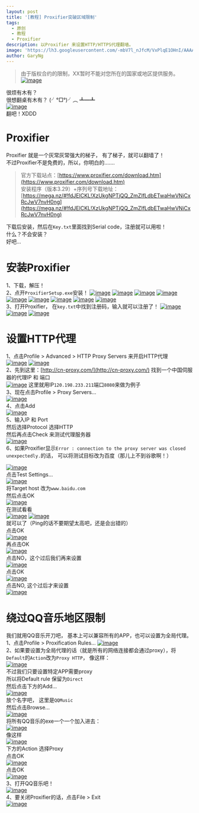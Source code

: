 ```yaml
---
layout: post
title: '[教程] Proxifier突破区域限制'
tags:
  - 原创
  - 教程
  - Proxifier
description: 以Proxifier 来设置HTTP/HTTPS代理翻墙。
image: 'https://lh3.googleusercontent.com/-mbV7l_nJfcM/VxPlqE1OHnI/AAAAAAAAJVU/Si66OioLxOYEPHgLCMRp_huhgIm2beBkwCHM/s1600/17-04-2016_211859.png'
author: GaryNg
---
```


> 由于版权合约的限制，XX暂时不能对您所在的国家或地区提供服务。  
> [![image](https://lh3.googleusercontent.com/-mbV7l_nJfcM/VxPlqE1OHnI/AAAAAAAAJVU/Si66OioLxOYEPHgLCMRp_huhgIm2beBkwCHM/s800/17-04-2016_211859.png "image")](https://lh3.googleusercontent.com/-mbV7l_nJfcM/VxPlqE1OHnI/AAAAAAAAJVU/Si66OioLxOYEPHgLCMRp_huhgIm2beBkwCHM/s1600/17-04-2016_211859.png)


很烦有木有？  
很想翻桌有木有？ (╯°□°)╯︵ ┻━┻  
[![image](https://lh3.googleusercontent.com/-wCQst8nJNL0/VxPlqC3JiHI/AAAAAAAAJVQ/Wx8uOqchKG0JezLZhspq1ZWO7FCu4xyigCHM/s800/17-04-2016_211758.png "image")](https://lh3.googleusercontent.com/-wCQst8nJNL0/VxPlqC3JiHI/AAAAAAAAJVQ/Wx8uOqchKG0JezLZhspq1ZWO7FCu4xyigCHM/s1600/17-04-2016_211758.png)  
翻吧！XDDD  

# Proxifier
Proxifier 就是一个灰常灰常强大的梯子， 有了梯子，就可以翻墙了！  
不过Proxifier不是免费的，所以，你明白的.......

> 官方下载站点：[https://www.proxifier.com/download.htm](https://www.proxifier.com/download.htm)  
> 安装程序（版本3.29）+序列号下载地址：[https://mega.nz/#!fdJElCKL!XzUkgNPTjQQ_ZmZIfLdbETwaHwVNiCxRcJwV7nvH0ng](https://mega.nz/#!fdJElCKL!XzUkgNPTjQQ_ZmZIfLdbETwaHwVNiCxRcJwV7nvH0ng)

下载后安装，然后在`Key.txt`里面找到Serial code，注册就可以用啦！  
什么？不会安装？  
好吧...  

# 安装Proxifier
1、下载，解压！  
2、点开`ProxifierSetup.exe`安装！
[![image](https://lh3.googleusercontent.com/-d8ZgYlfUutc/VxPlpAyZDkI/AAAAAAAAJVI/Grl-r7Dm1BIe_41_pJq3WIyABMkQYqcIwCHM/s800/17-04-2016_212837.png "image")](https://lh3.googleusercontent.com/-d8ZgYlfUutc/VxPlpAyZDkI/AAAAAAAAJVI/Grl-r7Dm1BIe_41_pJq3WIyABMkQYqcIwCHM/s1600/17-04-2016_212837.png)
[![image](https://lh3.googleusercontent.com/-K8tNsJUBBNI/VxPlodmLPjI/AAAAAAAAJVA/RSwnOeAkxNARnhZLgPHy5mk71QmEQ5oFQCHM/s800/17-04-2016_212903.png "image")](https://lh3.googleusercontent.com/-K8tNsJUBBNI/VxPlodmLPjI/AAAAAAAAJVA/RSwnOeAkxNARnhZLgPHy5mk71QmEQ5oFQCHM/s1600/17-04-2016_212903.png)
[![image](https://lh3.googleusercontent.com/-S724ETj1UL4/VxPlomk8nXI/AAAAAAAAJVE/ukZ-Z4QoaHQtbMicxdydwafptLzKTlnBQCHM/s800/17-04-2016_212921.png "image")](https://lh3.googleusercontent.com/-S724ETj1UL4/VxPlomk8nXI/AAAAAAAAJVE/ukZ-Z4QoaHQtbMicxdydwafptLzKTlnBQCHM/s1600/17-04-2016_212921.png)
[![image](https://lh3.googleusercontent.com/-CbhOPAs15AU/VxPlqSZ940I/AAAAAAAAJVY/Lp8vsor6BYEFg6QxbIamGZ1cHz7lqLa7wCHM/s800/17-04-2016_212932.png "image")](https://lh3.googleusercontent.com/-CbhOPAs15AU/VxPlqSZ940I/AAAAAAAAJVY/Lp8vsor6BYEFg6QxbIamGZ1cHz7lqLa7wCHM/s1600/17-04-2016_212932.png)
[![image](https://lh3.googleusercontent.com/-vCAFp5Ke-Y0/VxPlqsSEcHI/AAAAAAAAJVc/_m0m5l3ApSoDCgBPrEpK9Fa1dvPNYBMWgCHM/s800/17-04-2016_212943.png "image")](https://lh3.googleusercontent.com/-vCAFp5Ke-Y0/VxPlqsSEcHI/AAAAAAAAJVc/_m0m5l3ApSoDCgBPrEpK9Fa1dvPNYBMWgCHM/s1600/17-04-2016_212943.png)
[![image](https://lh3.googleusercontent.com/-LU5QFLwaQ5I/VxPlqyGUrsI/AAAAAAAAJVg/LGxYtaqRBWsiXc-Ye5lNrDlAXnx1SECYwCHM/s800/17-04-2016_212955.png "image")](https://lh3.googleusercontent.com/-LU5QFLwaQ5I/VxPlqyGUrsI/AAAAAAAAJVg/LGxYtaqRBWsiXc-Ye5lNrDlAXnx1SECYwCHM/s1600/17-04-2016_212955.png)
[![image](https://lh3.googleusercontent.com/-nHpXotrSiPE/VxPlrLBHu_I/AAAAAAAAJVk/JtT4d9QoVo4KExd0ysFeWoen69xD8lcwACHM/s800/17-04-2016_213010.png "image")](https://lh3.googleusercontent.com/-nHpXotrSiPE/VxPlrLBHu_I/AAAAAAAAJVk/JtT4d9QoVo4KExd0ysFeWoen69xD8lcwACHM/s1600/17-04-2016_213010.png)
[![image](https://lh3.googleusercontent.com/-LlcDZBn6Ong/VxPlriXMK4I/AAAAAAAAJVo/S7N5QqdEKQAhETH634omANIu8keZwotmACHM/s800/17-04-2016_213018.png "image")](https://lh3.googleusercontent.com/-LlcDZBn6Ong/VxPlriXMK4I/AAAAAAAAJVo/S7N5QqdEKQAhETH634omANIu8keZwotmACHM/s1600/17-04-2016_213018.png)
[![image](https://lh3.googleusercontent.com/-SC190PXzgLM/VxPlroLXGcI/AAAAAAAAJVs/GTyzxs64_jcaoqiDPXFW88VAgtzbVfQoACHM/s800/18-04-2016_030145.png "image")](https://lh3.googleusercontent.com/-SC190PXzgLM/VxPlroLXGcI/AAAAAAAAJVs/GTyzxs64_jcaoqiDPXFW88VAgtzbVfQoACHM/s1600/18-04-2016_030145.png)  
3、打开Proxifier， 在`key.txt`中找到注册码，输入就可以注册了！
[![image](https://lh3.googleusercontent.com/-fwTUf5ERPeY/VxPlsqx7f_I/AAAAAAAAJV4/-4dfstZI3QEDh3cwaEr3xtIe1gjDVXykgCHM/s800/18-04-2016_030316.png "image")](https://lh3.googleusercontent.com/-fwTUf5ERPeY/VxPlsqx7f_I/AAAAAAAAJV4/-4dfstZI3QEDh3cwaEr3xtIe1gjDVXykgCHM/s1600/18-04-2016_030316.png)
[![image](https://lh3.googleusercontent.com/-yczyKyG_3QM/VxPlshJjrZI/AAAAAAAAJV8/Elgvigl6sk8ro2bZC4ONC2mhcP3nCRfOgCHM/s800/18-04-2016_030435.png "image")](https://lh3.googleusercontent.com/-yczyKyG_3QM/VxPlshJjrZI/AAAAAAAAJV8/Elgvigl6sk8ro2bZC4ONC2mhcP3nCRfOgCHM/s1600/18-04-2016_030435.png)
[![image](https://lh3.googleusercontent.com/-D-empIMilF0/VxPltb4O8kI/AAAAAAAAJWE/BX-7-U1_rw0x136wWSKkjjoM0_Ri_Gb5QCHM/s800/18-04-2016_030447.png "image")](https://lh3.googleusercontent.com/-D-empIMilF0/VxPltb4O8kI/AAAAAAAAJWE/BX-7-U1_rw0x136wWSKkjjoM0_Ri_Gb5QCHM/s1600/18-04-2016_030447.png)  

# 设置HTTP代理
1、点击Profile > Advanced > HTTP Proxy Servers 来开启HTTP代理  
[![image](https://lh3.googleusercontent.com/-PwJkt9U3zBI/VxPltMYRQ7I/AAAAAAAAJWA/GPtNvxOF6048eoJ4M-9TcrReUtEQzlUmwCHM/s800/18-04-2016_030944.png "image")](https://lh3.googleusercontent.com/-PwJkt9U3zBI/VxPltMYRQ7I/AAAAAAAAJWA/GPtNvxOF6048eoJ4M-9TcrReUtEQzlUmwCHM/s1600/18-04-2016_030944.png)
[![image](https://lh3.googleusercontent.com/-1ha1XbLvLW8/VxPlthxtvrI/AAAAAAAAJWI/Uvy3iq4EPScw5UIYMhyQFshhpr5RUdUXACHM/s800/18-04-2016_031119.png "image")](https://lh3.googleusercontent.com/-1ha1XbLvLW8/VxPlthxtvrI/AAAAAAAAJWI/Uvy3iq4EPScw5UIYMhyQFshhpr5RUdUXACHM/s1600/18-04-2016_031119.png)  
2、先到这里：[http://cn-proxy.com/](http://cn-proxy.com/) 找到一个中国伺服器的代理IP 和 端口  
[![image](https://lh3.googleusercontent.com/-imWka10pVEU/VxPluKl2yPI/AAAAAAAAJWU/I25I2h24NtwkE4-b1lC-wekQPRbpMa84gCHM/s800/18-04-2016_031342.png "image")](https://lh3.googleusercontent.com/-imWka10pVEU/VxPluKl2yPI/AAAAAAAAJWU/I25I2h24NtwkE4-b1lC-wekQPRbpMa84gCHM/s1600/18-04-2016_031342.png)
这里就用IP`120.198.233.211`端口`8080`来做为例子  
3、现在点击Profile > Proxy Servers...  
[![image](https://lh3.googleusercontent.com/-qtVnr_1I6q8/VxPluNKJFkI/AAAAAAAAJWQ/JQUFJa1bFcUZcumyVki4c_01psY0xXGQACHM/s800/18-04-2016_031445.png "image")](https://lh3.googleusercontent.com/-qtVnr_1I6q8/VxPluNKJFkI/AAAAAAAAJWQ/JQUFJa1bFcUZcumyVki4c_01psY0xXGQACHM/s1600/18-04-2016_031445.png)  
4、点击Add  
[![image](https://lh3.googleusercontent.com/-qu2wrUGw1Ns/VxPlu6njzFI/AAAAAAAAJWc/mvsdU6tZAtskHkSmAh1lv0T2EKSsfbHkACHM/s800/18-04-2016_031517.png "image")](https://lh3.googleusercontent.com/-qu2wrUGw1Ns/VxPlu6njzFI/AAAAAAAAJWc/mvsdU6tZAtskHkSmAh1lv0T2EKSsfbHkACHM/s1600/18-04-2016_031517.png)  
5、输入IP 和 Port  
然后选择Protocol 选择HTTP  
然后再点击Check 来测试代理服务器  
[![image](https://lh3.googleusercontent.com/-Uv7JYoC6aJw/VxPlutZrl0I/AAAAAAAAJWg/RYdxudjOEAU7yifovNoRWeChjrXeS3WowCHM/s800/18-04-2016_031635.png "image")](https://lh3.googleusercontent.com/-Uv7JYoC6aJw/VxPlutZrl0I/AAAAAAAAJWg/RYdxudjOEAU7yifovNoRWeChjrXeS3WowCHM/s1600/18-04-2016_031635.png)  
6、如果Proxifier显示`Error : connection to the proxy server was closed unexpectedly.`的话， 可以将测试目标改为百度（那儿上不到谷歌啊！）

[![image](https://lh3.googleusercontent.com/-cPzzDDotsCU/VxPlvNMaQPI/AAAAAAAAJWk/LH2P3-G7P2UXdzghwojmD62Civv75LMnQCHM/s800/18-04-2016_031833.png "image")](https://lh3.googleusercontent.com/-cPzzDDotsCU/VxPlvNMaQPI/AAAAAAAAJWk/LH2P3-G7P2UXdzghwojmD62Civv75LMnQCHM/s1600/18-04-2016_031833.png)  
点击Test Settings...  
[![image](https://lh3.googleusercontent.com/-82SoNa5UWIA/VxPlvXdRGMI/AAAAAAAAJWo/9xf4Wilzf-QRUQKn1ncAy7i6jeAKhcYuQCHM/s800/18-04-2016_031906.png "image")](https://lh3.googleusercontent.com/-82SoNa5UWIA/VxPlvXdRGMI/AAAAAAAAJWo/9xf4Wilzf-QRUQKn1ncAy7i6jeAKhcYuQCHM/s1600/18-04-2016_031906.png)  
将Target host 改为`www.baidu.com`  
然后点击OK  
[![image](https://lh3.googleusercontent.com/-cLk9Mx0Pa9g/VxPlv2FMN0I/AAAAAAAAJWw/qVFMrzIEs5UYl_Z8C8rvkkybTZhFK-9kgCHM/s800/18-04-2016_032026.png "image")](https://lh3.googleusercontent.com/-cLk9Mx0Pa9g/VxPlv2FMN0I/AAAAAAAAJWw/qVFMrzIEs5UYl_Z8C8rvkkybTZhFK-9kgCHM/s1600/18-04-2016_032026.png)  
在测试看看  
[![image](https://lh3.googleusercontent.com/-GiBAVL1XVeI/VxPlwWw8c8I/AAAAAAAAJW4/bmd-vzipj3Uk8cPMP_MYI6TdYigLkpRswCHM/s800/18-04-2016_032103.png "image")](https://lh3.googleusercontent.com/-GiBAVL1XVeI/VxPlwWw8c8I/AAAAAAAAJW4/bmd-vzipj3Uk8cPMP_MYI6TdYigLkpRswCHM/s1600/18-04-2016_032103.png)
[![image](https://lh3.googleusercontent.com/-975bCMv_pTE/VxPlvwOppFI/AAAAAAAAJWs/c5tv-BzcFr0B-1gbo2O4qSSdBNHEcjSHgCHM/s800/18-04-2016_032119.png "image")](https://lh3.googleusercontent.com/-975bCMv_pTE/VxPlvwOppFI/AAAAAAAAJWs/c5tv-BzcFr0B-1gbo2O4qSSdBNHEcjSHgCHM/s1600/18-04-2016_032119.png)  
就可以了（Ping的话不要期望太高吧，还是会出错的）  
点击OK  
[![image](https://lh3.googleusercontent.com/-zmcVjy8qHfE/VxPlwCldclI/AAAAAAAAJW0/MOl6nBlySUwKNXYDdnYgpSQWlEOdXK7QgCHM/s800/18-04-2016_032247.png "image")](https://lh3.googleusercontent.com/-zmcVjy8qHfE/VxPlwCldclI/AAAAAAAAJW0/MOl6nBlySUwKNXYDdnYgpSQWlEOdXK7QgCHM/s1600/18-04-2016_032247.png)  
再点击OK  
[![image](https://lh3.googleusercontent.com/-SYpVzA8nWxw/VxPlwyGIUBI/AAAAAAAAJXA/5hPP5ur2aJESvY6_24Mi8yyBMzyNqTs7wCHM/s800/18-04-2016_032311.png "image")](https://lh3.googleusercontent.com/-SYpVzA8nWxw/VxPlwyGIUBI/AAAAAAAAJXA/5hPP5ur2aJESvY6_24Mi8yyBMzyNqTs7wCHM/s1600/18-04-2016_032311.png)  
点击NO，这个过后我们再来设置  
[![image](https://lh3.googleusercontent.com/-sTTESUUeMBA/VxPlxFGv-jI/AAAAAAAAJXM/Ct7dJIZKsBkk89SmRve2Al5VAl-_-YCNACHM/s800/18-04-2016_032412.png "image")](https://lh3.googleusercontent.com/-sTTESUUeMBA/VxPlxFGv-jI/AAAAAAAAJXM/Ct7dJIZKsBkk89SmRve2Al5VAl-_-YCNACHM/s1600/18-04-2016_032412.png)  
点击OK  
[![image](https://lh3.googleusercontent.com/-iJz0O5fk2bs/VxPlwiqqUVI/AAAAAAAAJW8/o4Z8O_Tf9HEhsoQp5GlNpTO3gqJ1H3iWQCHM/s800/18-04-2016_032500.png "image")](https://lh3.googleusercontent.com/-iJz0O5fk2bs/VxPlwiqqUVI/AAAAAAAAJW8/o4Z8O_Tf9HEhsoQp5GlNpTO3gqJ1H3iWQCHM/s1600/18-04-2016_032500.png)  
点击NO, 这个过后才来设置  
[![image](https://lh3.googleusercontent.com/-kMdbUeqYC78/VxPlxPrLSeI/AAAAAAAAJXI/xdj5dYwlvTcJSGtDnIZYfhvM92hNGn5ZACHM/s800/18-04-2016_032517.png "image")](https://lh3.googleusercontent.com/-kMdbUeqYC78/VxPlxPrLSeI/AAAAAAAAJXI/xdj5dYwlvTcJSGtDnIZYfhvM92hNGn5ZACHM/s1600/18-04-2016_032517.png)

# 绕过QQ音乐地区限制
我们就用QQ音乐开刀吧， 基本上可以兼容所有的APP，也可以设置为全局代理。  
1、点击Profile > Proxification Rules...
[![image](https://lh3.googleusercontent.com/-M0QwmVtEyIQ/VxPlxnhUpmI/AAAAAAAAJXQ/LqhiU55kaOY0y0OMGArvx7ue2JuZBTAJQCHM/s800/18-04-2016_032646.png "image")](https://lh3.googleusercontent.com/-M0QwmVtEyIQ/VxPlxnhUpmI/AAAAAAAAJXQ/LqhiU55kaOY0y0OMGArvx7ue2JuZBTAJQCHM/s1600/18-04-2016_032646.png)  
2、如果要设置为全局代理的话（就是所有的网络连接都会通过proxy），将`Default`的`Action`改为`Proxy HTTP`， 像这样：  
[![image](https://lh3.googleusercontent.com/-bOnbc3uAMjs/VxPlxxE-BkI/AAAAAAAAJXU/gW9BXQG6zC4PIFyFeRAd7Ax5Inri5APkQCHM/s800/18-04-2016_032822.png "image")](https://lh3.googleusercontent.com/-bOnbc3uAMjs/VxPlxxE-BkI/AAAAAAAAJXU/gW9BXQG6zC4PIFyFeRAd7Ax5Inri5APkQCHM/s1600/18-04-2016_032822.png)  
不过我们只要设置特定APP需要proxy  
所以将Default rule 保留为`Direct`  
然后点击下方的Add...  
[![image](https://lh3.googleusercontent.com/-icfvryAZ0p0/VxPlyEvAK0I/AAAAAAAAJXk/IEzSY2icPTURFEi4Ymc-fcKvtY3-fMi3wCHM/s800/18-04-2016_032911.png "image")](https://lh3.googleusercontent.com/-icfvryAZ0p0/VxPlyEvAK0I/AAAAAAAAJXk/IEzSY2icPTURFEi4Ymc-fcKvtY3-fMi3wCHM/s1600/18-04-2016_032911.png)  
放个名字吧， 这里是`QQMusic`  
然后点击Browse...  
[![image](https://lh3.googleusercontent.com/-T2db3_aUATg/VxPlyd_h2jI/AAAAAAAAJXg/MOFzSM0HFr4bMlIwf7jPRhiB7eMyzXs6wCHM/s800/18-04-2016_032949.png "image")](https://lh3.googleusercontent.com/-T2db3_aUATg/VxPlyd_h2jI/AAAAAAAAJXg/MOFzSM0HFr4bMlIwf7jPRhiB7eMyzXs6wCHM/s1600/18-04-2016_032949.png)  
将所有QQ音乐的exe一个一个加入进去：  
[![image](https://lh3.googleusercontent.com/-0NQKzC4PBOE/VxPlz8DoVMI/AAAAAAAAJXw/NE-jhZ-LogwddVko8qKjEhtgE1z813DvQCHM/s800/18-04-2016_033130.png "image")](https://lh3.googleusercontent.com/-0NQKzC4PBOE/VxPlz8DoVMI/AAAAAAAAJXw/NE-jhZ-LogwddVko8qKjEhtgE1z813DvQCHM/s1600/18-04-2016_033130.png)  
像这样  
[![image](https://lh3.googleusercontent.com/-v2ORyhxH0uE/VxPlyqke3HI/AAAAAAAAJXo/GfgthazL4BwWJKF_jOzkJ2Np51eDf7YBgCHM/s800/18-04-2016_033237.png "image")](https://lh3.googleusercontent.com/-v2ORyhxH0uE/VxPlyqke3HI/AAAAAAAAJXo/GfgthazL4BwWJKF_jOzkJ2Np51eDf7YBgCHM/s1600/18-04-2016_033237.png)  
下方的Action 选择Proxy  
点击OK  
[![image](https://lh3.googleusercontent.com/-6t7hV-XO8Ck/VxPlz_VEaSI/AAAAAAAAJXs/6yBDw5FANXM47draE0NhbW2YJPQQcRl3ACHM/s800/18-04-2016_033321.png "image")](https://lh3.googleusercontent.com/-6t7hV-XO8Ck/VxPlz_VEaSI/AAAAAAAAJXs/6yBDw5FANXM47draE0NhbW2YJPQQcRl3ACHM/s1600/18-04-2016_033321.png)  
点击OK  
[![image](https://lh3.googleusercontent.com/-hQ8x-9lctUk/VxPl0Q4AMJI/AAAAAAAAJX8/07tXT0LakecALdT6F0anBfS7y7xMT66hACHM/s800/18-04-2016_033334.png "image")](https://lh3.googleusercontent.com/-hQ8x-9lctUk/VxPl0Q4AMJI/AAAAAAAAJX8/07tXT0LakecALdT6F0anBfS7y7xMT66hACHM/s1600/18-04-2016_033334.png)  
3、打开QQ音乐吧！  
[![image](https://lh3.googleusercontent.com/-oyBpBUJu8GM/VxPl2gwRQlI/AAAAAAAAJYQ/hdYjg3WmpaQljmplKLDgGvQQuTDCZfW8ACHM/s800/18-04-2016_033438.png "image")](https://lh3.googleusercontent.com/-oyBpBUJu8GM/VxPl2gwRQlI/AAAAAAAAJYQ/hdYjg3WmpaQljmplKLDgGvQQuTDCZfW8ACHM/s1600/18-04-2016_033438.png)  
4、要关闭Proxifier的话，点击File > Exit  
[![image](https://lh3.googleusercontent.com/-SjI1cQCvXvI/VxPl0KR2h2I/AAAAAAAAJX4/DSowGc5Ftjw0WpTv6-FcNXtoF_vGVNBkACHM/s800/18-04-2016_033520.png "image")](https://lh3.googleusercontent.com/-SjI1cQCvXvI/VxPl0KR2h2I/AAAAAAAAJX4/DSowGc5Ftjw0WpTv6-FcNXtoF_vGVNBkACHM/s1600/18-04-2016_033520.png)  
